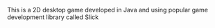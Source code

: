 This is a 2D desktop game developed in Java and using popular game development library called Slick
